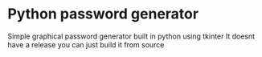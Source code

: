 # Python password generator
 Simple graphical password generator built in python using tkinter
It doesnt have a release you can just build it from source
